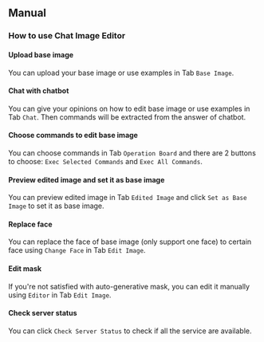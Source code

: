 ## Manual

### How to use Chat Image Editor
#### Upload base image
You can upload your base image or use examples in Tab `Base Image`.
#### Chat with chatbot
You can give your opinions on how to edit base image or use examples in Tab `Chat`. Then commands will be extracted from the answer of chatbot.
#### Choose commands to edit base image
You can choose commands in Tab `Operation Board` and there are 2 buttons to choose: `Exec Selected Commands` and `Exec All Commands`.
#### Preview edited image and set it as base image
You can preview edited image in Tab `Edited Image` and click `Set as Base Image` to set it as base image.
#### Replace face
You can replace the face of base image (only support one face) to certain face using `Change Face` in Tab `Edit Image`.
#### Edit mask
If you're not satisfied with auto-generative mask, you can edit it manually using `Editor` in Tab `Edit Image`.
#### Check server status
You can click `Check Server Status` to check if all the service are available.